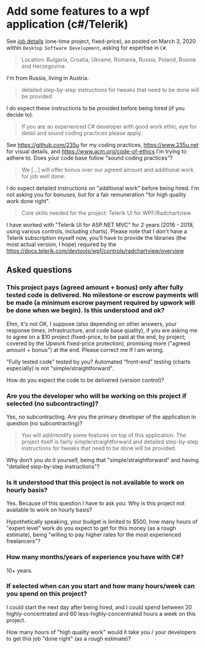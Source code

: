 # Add some features to a wpf application (c#/Telerik)

See [job details](docs/job-details.pdf) (one-time project, fixed-price), as posted on March 3, 2020 within `Desktop Software Development`, asking for expertise in `C#`.

> Location: Bulgaria, Croatia, Ukraine, Romania, Russia, Poland, Bosnia and Herzegovina

I'm from Russia, living in Austria.

> detailed step-by-step instructions for tweaks that need to be done will be provided

I do expect these instructions to be provided before being hired (if you decide to).

> If you are an experienced C# developer with good work ethic, eye for detail and sound coding practices please apply.

See https://github.com/235u for my coding practices, https://www.235u.net for visual details, and https://www.acm.org/code-of-ethics I'm trying to adhere to. Does your code base follow "sound coding practices"?

> We [...] will offer bonus over our agreed amount and additional work for job well done.

I do expect detailed instructions on "additional work" before being hired. I'm not asking you for bonuses, but for a fair remuneration "for high quality work done right".

> Core skills needed for the project: Telerik UI for WPF/Radchartview

I have worked with "Telerik UI for ASP.NET MVC" for 2 years (2016 - 2018, using various  controls, including charts). Please note that I don't have a Telerik subscription myself now, you'll have to provide the libraries (the most actual version, I hope) required by the https://docs.telerik.com/devtools/wpf/controls/radchartview/overview

## Asked questions

### This project pays (agreed amount + bonus) only after fully tested code is delivered. No milestone or escrow payments will be made (a minimum escrow payment required by upwork will be done when we begin). Is this understood and ok?

Ehm, it's not OK, I suppose (also depending on other answers, your response times, infrastructure, and code base quality), if you are asking me to agree on a $10 project (fixed-price, to be paid at the end, by project; covered by the Upwork fixed-price protection), promising more ("agreed amount + bonus") at the end. Please correct me If I am wrong.

"Fully tested code" tested by you? Automated "front-end" testing (charts especially) is not "simple/straightforward".

How do you expect the code to be delivered (version control)? 

### Are you the developer who will be working on this project if selected (no subcontracting)?

Yes, no subcontracting. Are you the primary developer of the application in question (no subcontracting)?

>  You will add/modify some features on top of this application. The project itself is fairly simple/straightforward and detailed step-by-step instructions for tweaks that need to be done will be provided.

Why don't you do it yourself, being that "simple/straightforward" and having "detailed step-by-step instructions"?

### Is it understood that this project is not available to work on hourly basis?

Yes. Because of this question I have to ask you: Why is this project not available to work on hourly basis?

Hypothetically speaking, your budget is limited to $500, how many hours of "expert level" work do you expect to get for this money (as a rough estimate), being "willing to pay higher rates for the most experienced freelancers"?

### How many months/years of experience you have with C#?

10+ years.

### If selected when can you start and how many hours/week can you spend on this project?

I could start the next day after being hired, and I could spend between 20 highly-concentrated and 60 less-highly-concentrated hours a week on this project.

How many hours of "high quality work" would it take you / your developers to get this job "done right" (as a rough estimate)?